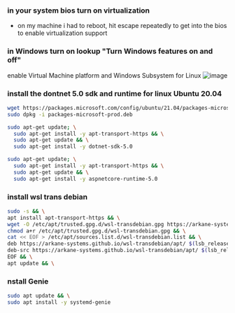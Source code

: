

### in your system bios turn on virtualization
*   on my machine i had to reboot, hit escape repeatedly to get into the bios to enable virtualization support


### in Windows turn on lookup "Turn Windows features on and off"
enable Virtual Machine platform and Windows Subsystem for Linux
![image](https://user-images.githubusercontent.com/81254968/122628834-993c6800-d086-11eb-9d5a-7392bff4d3cb.png)
### 

###  


### install the dontnet 5.0 sdk and runtime for linux Ubuntu 20.04
```bash
wget https://packages.microsoft.com/config/ubuntu/21.04/packages-microsoft-prod.deb -O packages-microsoft-prod.deb
sudo dpkg -i packages-microsoft-prod.deb
```

```bash
sudo apt-get update; \
  sudo apt-get install -y apt-transport-https && \
  sudo apt-get update && \
  sudo apt-get install -y dotnet-sdk-5.0
```

```bash
sudo apt-get update; \
  sudo apt-get install -y apt-transport-https && \
  sudo apt-get update && \
  sudo apt-get install -y aspnetcore-runtime-5.0
```

### install wsl trans debian

```bash
sudo -s && \
apt install apt-transport-https && \
wget -O /etc/apt/trusted.gpg.d/wsl-transdebian.gpg https://arkane-systems.github.io/wsl-transdebian/apt/wsl-transdebian.gpg && \
chmod a+r /etc/apt/trusted.gpg.d/wsl-transdebian.gpg && \
cat << EOF > /etc/apt/sources.list.d/wsl-transdebian.list && \
deb https://arkane-systems.github.io/wsl-transdebian/apt/ $(lsb_release -cs) main && \
deb-src https://arkane-systems.github.io/wsl-transdebian/apt/ $(lsb_release -cs) main && \
EOF && \
apt update && \
```

### nstall Genie

```bash
sudo apt update && \
sudo apt install -y systemd-genie
```